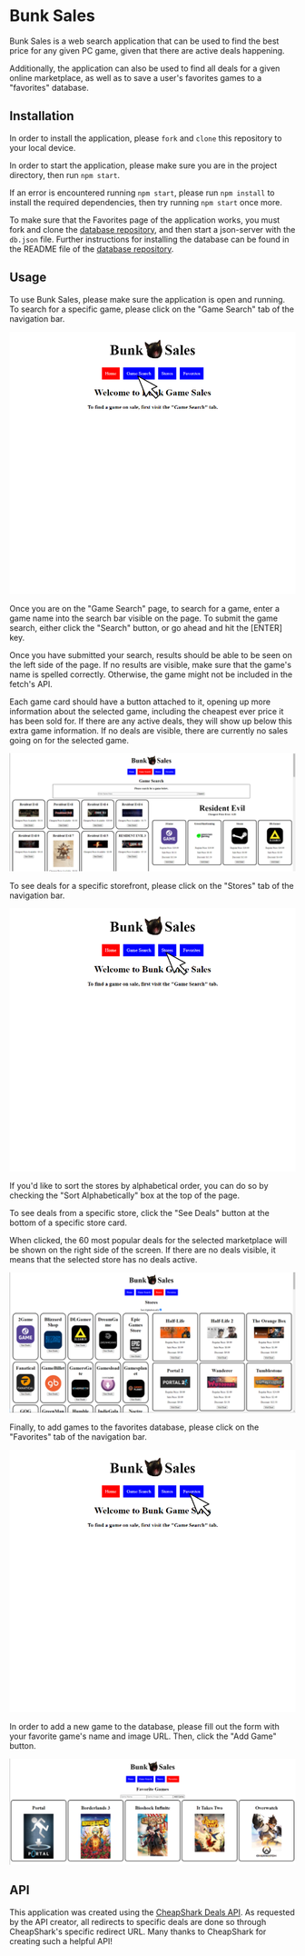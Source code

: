 # Bunk Sales

Bunk Sales is a web search application that can be used to find the best price for any given PC game, given that there are active deals happening.

Additionally, the application can also be used to find all deals for a given online marketplace, as well as to save a user's favorites games to a "favorites" database.

## Installation

In order to install the application, please ```fork``` and ```clone``` this repository to your local device.

In order to start the application, please make sure you are in the project directory, then run ```npm start```.

If an error is encountered running ```npm start```, please run ```npm install``` to install the required dependencies, then try running ```npm start``` once more.

To make sure that the Favorites page of the application works, you must fork and clone the [database repository](https://github.com/ZachatorCodes/phase-2-project-server), and then start a json-server with the ```db.json``` file. Further instructions for installing the database can be found in the README file of the [database repository](https://github.com/ZachatorCodes/phase-2-project-server).

## Usage

To use Bunk Sales, please make sure the application is open and running. To search for a specific game, please click on the "Game Search" tab of the navigation bar.

![](readme-ss-1.png)

Once you are on the "Game Search" page, to search for a game, enter a game name into the search bar visible on the page. To submit the game search, either click the "Search" button, or go ahead and hit the [ENTER] key.

Once you have submitted your search, results should be able to be seen on the left side of the page. If no results are visible, make sure that the game's name is spelled correctly. Otherwise, the game might not be included in the fetch's API.

Each game card should have a button attached to it, opening up more information about the selected game, including the cheapest ever price it has been sold for. If there are any active deals, they will show up below this extra game information. If no deals are visible, there are currently no sales going on for the selected game.

![](readme-ss-2.png)

To see deals for a specific storefront, please click on the "Stores" tab of the navigation bar.

![](readme-ss-3.png)

If you'd like to sort the stores by alphabetical order, you can do so by checking the "Sort Alphabetically" box at the top of the page.

To see deals from a specific store, click the "See Deals" button at the bottom of a specific store card.

When clicked, the 60 most popular deals for the selected marketplace will be shown on the right side of the screen. If there are no deals visible, it means that the selected store has no deals active.

![](readme-ss-4.png)

Finally, to add games to the favorites database, please click on the "Favorites" tab of the navigation bar.

![](readme-ss-5.png)

In order to add a new game to the database, please fill out the form with your favorite game's name and image URL. Then, click the "Add Game" button.

![](readme-ss-6.png)

## API

This application was created using the [CheapShark Deals API](https://apidocs.cheapshark.com/). As requested by the API creator, all redirects to specific deals are done so through CheapShark's specific redirect URL. Many thanks to CheapShark for creating such a helpful API!